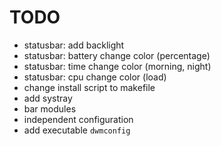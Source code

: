 # TODO

* statusbar: add backlight
* statusbar: battery change color (percentage)
* statusbar: time change color (morning, night)
* statusbar: cpu change color (load)
* change install script to makefile
* add systray
* bar modules
* independent configuration
* add executable `dwmconfig`

